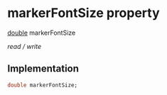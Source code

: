 


# markerFontSize property






[double](https://api.flutter.dev/flutter/dart-core/double-class.html) markerFontSize
  
_read / write_






## Implementation

```dart
double markerFontSize;


```







